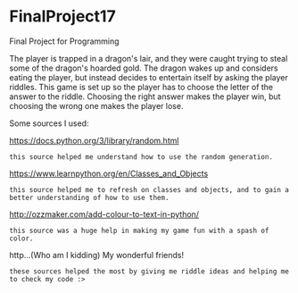 # FinalProject17

Final Project for Programming
 
The player is trapped in a dragon's lair, and they were caught trying to steal some of the dragon's hoarded gold. The dragon wakes up and considers eating the player, but instead decides to entertain itself by asking the player riddles. This game is set up so the player has to choose the letter of the answer to the riddle. Choosing the right answer makes the player win, but choosing the wrong one makes the player lose. 

Some sources I used:

  https://docs.python.org/3/library/random.html

    this source helped me understand how to use the random generation.

  https://www.learnpython.org/en/Classes_and_Objects

    this source helped me to refresh on classes and objects, and to gain a better understanding of how to use them.

  http://ozzmaker.com/add-colour-to-text-in-python/

    this source was a huge help in making my game fun with a spash of color.

http...(Who am I kidding) My wonderful friends!

    these sources helped the most by giving me riddle ideas and helping me to check my code :>
    
